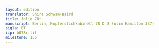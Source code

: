 ```yaml
---
layout: edition
translator: Shira Schwam-Baird
title: folio 78r
manuscript: Berlin, Kupferstichkabinett 78 D 8 (olim Hamilton 337)
sigla: BT
iip: b078r.tif
milestone: 155
---
```

